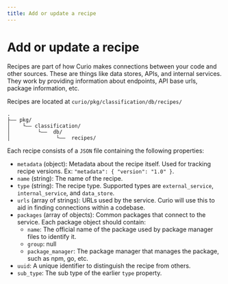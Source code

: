 ```yaml
---
title: Add or update a recipe
---
```


# Add or update a recipe

Recipes are part of how Curio makes connections between your code and other sources. These are things like data stores, APIs, and internal services. They work by providing information about endpoints, API base urls, package information, etc.

Recipes are located at `curio/pkg/classification/db/recipes/`

```
.
├—— pkg/
│    └—— classification/
│         └——  db/
│               └——  recipes/
```

Each recipe consists of a `JSON` file containing the following properties:

- `metadata` (object): Metadata about the recipe itself. Used for tracking recipe versions. Ex: `"metadata": { "version": "1.0" }`.
- `name` (string): The name of the recipe.
- `type` (string): The recipe type. Supported  types are `external_service`, `internal_service`, and `data_store`.
- `urls` (array of strings): URLs used by the service. Curio will use this to aid in finding connections within a codebase.
- `packages` (array of objects): Common packages that connect to the service. Each package object should contain:
  - `name`: The official name of the package used by package manager files to identify it.
  - `group`: null
  - `package_manager`: The package manager that manages the package, such as npm, go, etc.
- `uuid`: A unique identifier to distinguish the recipe from others.
- `sub_type`: The sub type of the earlier `type` property.

